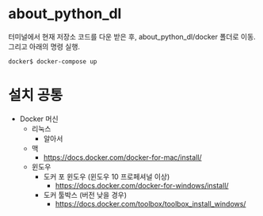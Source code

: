 # about_python_dl

터미널에서 현재 저장소 코드를 다운 받은 후, about_python_dl/docker 폴더로 이동. 그리고 아래의 명령 실행.
```
docker$ docker-compose up
```

# 설치 공통
* Docker 머신
  * 리눅스
    - 알아서
  * 맥
    - https://docs.docker.com/docker-for-mac/install/
  * 윈도우
    - 도커 포 윈도우 (윈도우 10 프로페셔널 이상)
      - https://docs.docker.com/docker-for-windows/install/
    - 도커 툴박스 (버전 낮을 경우)
      - https://docs.docker.com/toolbox/toolbox_install_windows/
